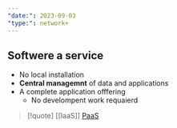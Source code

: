 ```yaml
---
"date:": 2023-09-03
"type:": network+
---
```

## Softwere a service 

-  No local installation
- **Central managemnt** of data and applications 
- A complete application offfering 
	- No develompent work requaierd 


>[!quote] [[IaaS]]  [PaaS](/PaaS.md)